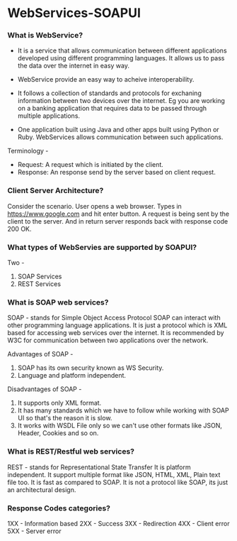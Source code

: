 # WebServices-SOAPUI

### What is WebService?
 - It is a service that allows communication between different applications developed using different programming languages. It allows 
 us 
to pass the data over the internet in easy way. 

- WebService provide an easy way to acheive interoperability. 

- It follows a collection of standards and protocols for exchaning information between two devices over the internet. 
Eg you are working on a banking application that requires data to be passed through multiple applications. 

- One application built using Java and other apps built using Python or Ruby. WebServices allows communication between such 
applications. 

Terminology - 
- Request: A request which is initiated by the client. 
- Response: An response send by the server based on client request. 

### Client Server Architecture? 
Consider the scenario. User opens a web browser. Types in https://www.google.com and hit enter button. A request is being sent by the 
client to the server. And in return server responds back with response code 200 OK. 

### What types of WebServies are supported by SOAPUI? 
Two - 
1) SOAP Services 
2) REST Services

### What is SOAP web services? 
SOAP - stands for Simple Object Access Protocol
SOAP can interact with other programming language applications. 
It is just a protocol which is XML based for accessing web services over the internet. 
It is recommended by W3C for communication between two applications over the network. 

Advantages of SOAP - 
  1. SOAP has its own security known as WS Security. 
  2. Language and platform independent. 
 
 Disadvantages of SOAP - 
  1. It supports only XML format. 
  2. It has many standards which we have to follow while working with SOAP UI so that's the reason it is slow. 
  3. It works with WSDL File only so we can't use other formats like JSON, Header, Cookies and so on. 
  
### What is REST/Restful web services? 
REST - stands for Representational State Transfer 
It is platform independent. 
It support multiple format like JSON, HTML, XML, Plain text file too. 
It is fast as compared to SOAP. 
It is not a protocol like SOAP, its just an architectural design. 

### Response Codes categories? 
1XX - Information based
2XX - Success 
3XX - Redirection 
4XX - Client error
5XX - Server error 

